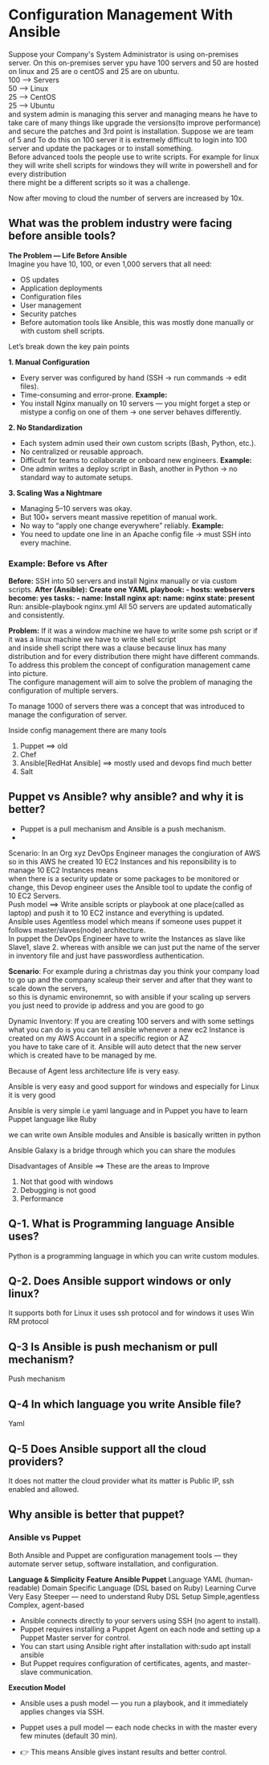 # Configuration Management With Ansible

Suppose your Company's System Administrator is using on-premises server. On this on-premises server ypu have 100 servers and 50 are hosted on linux and 25 are o centOS and 25 are on ubuntu.<br>
100 --> Servers<br>
	50 --> Linux<br>
	25 --> CentOS<br>
	25 --> Ubuntu<br>
and system admin is managing this server and managing means he have to take care of many things like upgrade the versions(to improve performance) and secure the patches and 3rd point is installation.
Suppose we are team of 5 and To do this on 100 server it is extremely difficult to login into 100 server and update the packages or to install something.<br>
Before advanced tools the people use to write scripts. For example for linux they will write shell scripts for windows they will write in powershell and for every distribution <br>
there might be a different scripts so it was a challenge.<br>

Now after moving to cloud the number of servers are increased by 10x. <br>

## What was the problem industry were facing before ansible tools?
**The Problem — Life Before Ansible** <br>
Imagine you have 10, 100, or even 1,000 servers that all need:<br>
- OS updates
- Application deployments 
- Configuration files 
- User management 
- Security patches
- Before automation tools like Ansible, this was mostly done manually or with custom shell scripts. <br>

Let’s break down the key pain points <br>

**1. Manual Configuration**
- Every server was configured by hand (SSH → run commands → edit files).
- Time-consuming and error-prone.
**Example:**
- You install Nginx manually on 10 servers — you might forget a step or mistype a config on one of them → one server behaves differently.

**2. No Standardization**
- Each system admin used their own custom scripts (Bash, Python, etc.).
- No centralized or reusable approach.
- Difficult for teams to collaborate or onboard new engineers.
**Example:**
- One admin writes a deploy script in Bash, another in Python → no standard way to automate setups.

**3. Scaling Was a Nightmare**
- Managing 5–10 servers was okay.
- But 100+ servers meant massive repetition of manual work.
- No way to “apply one change everywhere” reliably.
**Example:**
- You need to update one line in an Apache config file → must SSH into every machine.

### Example: Before vs After
**Before:**
SSH into 50 servers and install Nginx manually or via custom scripts.
**After (Ansible):**
**Create one YAML playbook:
	- hosts: webservers
  	become: yes
  	tasks:
    	 - name: Install nginx
      	   apt:
           name: nginx
           state: present**
Run: ansible-playbook nginx.yml
All 50 servers are updated automatically and consistently.

**Problem:** If it was a window machine we have to write some psh script or if it was a linux machine we have to write shell script <br>
and inside shell script there was a clause because linux has many distribution and for every distribution there might have different commands. <br>
To address this problem the concept of configuration management came into picture. <br>
The configure management will aim to solve the problem of managing the configuration of multiple servers.<br>

To manage 1000 of servers there was a concept that was introduced to manage the configuration of server. <br>

Inside config management there are many tools
1. Puppet ==> old
2. Chef
3. Ansible[RedHat Ansible] ==> mostly used and devops find much better
4. Salt

## Puppet vs Ansible? why ansible? and why it is better?
- Puppet is a pull mechanism and Ansible is a push mechanism.
- 
Scenario: In an Org xyz DevOps Engineer manages the congiuration of AWS so in this AWS he created 10 EC2 Instances and his reponsibility is to manage 10 EC2 Instances means <br>
when there is a security update or some packages to be monitored or change, this Devop engineer uses the Ansible tool to update the config of 10 EC2 Servers. <br>
Push model ==> Write ansible scripts or playbook at one place(called as laptop) and push it to 10 EC2 instance and everything is updated. <br>
Ansible uses Agentless model which means if someone uses puppet it follows master/slaves(node) architecture. <br>
In puppet the DevOps Engineer have to write the Instances as slave like Slave1, slave 2. whereas with ansible we can just put the name of the server in inventory file and just have passwordless authentication. <br>

**Scenario**: For example during a christmas day you think your company load to go up and the company scaleup their server and after that they want to scale down the servers, <br>
so this is dynamic environemnt, so with ansible if your scaling up servers you just need to provide ip address and you are good to go<br>

Dynamic Inventory: If you are creating 100 servers and with some settings what you can do is you can tell ansible whenever a new ec2 Instance is created on my AWS Account in a specific region or AZ <br>
you have to take care of it. Ansible will auto detect that the new server which is created have to be managed by me.<br>

Because of Agent less architecture life is very easy. <br>

Ansible is very easy and good support for windows and especially for Linux it is very good <br>

Ansible is very simple i.e yaml language and in Puppet you have to learn Puppet language like Ruby <br>

we can write own Ansible modules and Ansible is basically written in python <br>

Ansible Galaxy is a bridge through which you can share the modules <br>

Disadvantages of Ansible ==> These are the areas to Improve
1. Not that good with windows
2. Debugging is not good
3. Performance

## Q-1. What is Programming language Ansible uses?
Python is a programming language in which you can write custom modules.
## Q-2. Does Ansible support windows or only linux?
It supports both for Linux it uses ssh protocol and for windows it uses Win RM protocol
## Q-3 Is Ansible is push mechanism or pull mechanism?
Push mechanism
## Q-4 In which language you write Ansible file?
Yaml
## Q-5 Does Ansible support all the cloud providers?
It does not matter the cloud provider what its matter is Public IP, ssh enabled and allowed.

## Why ansible is better that puppet?
### Ansible vs Puppet
Both Ansible and Puppet are configuration management tools — they automate server setup, software installation, and configuration.

**Language & Simplicity**
**Feature	        	        Ansible        		          Puppet**
Language		              YAML (human-readable)      	Domain Specific Language (DSL based on Ruby)
Learning Curve		        Very Easy	                  Steeper — need to understand Ruby DSL
Setup	                    Simple,agentless	          Complex, agent-based

- Ansible connects directly to your servers using SSH (no agent to install).
- Puppet requires installing a Puppet Agent on each node and setting up a Puppet Master server for control.
- You can start using Ansible right after installation with:sudo apt install ansible
- But Puppet requires configuration of certificates, agents, and master-slave communication.

**Execution Model**
- Ansible uses a push model — you run a playbook, and it immediately applies changes via SSH.
- Puppet uses a pull model — each node checks in with the master every few minutes (default 30 min).

- 👉 This means Ansible gives instant results and better control.














